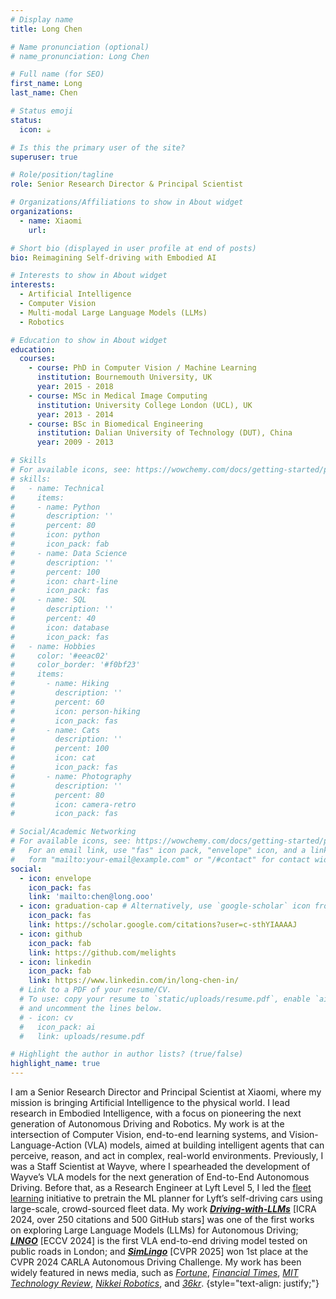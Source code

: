 ```yaml
---
# Display name
title: Long Chen

# Name pronunciation (optional)
# name_pronunciation: Long Chen

# Full name (for SEO)
first_name: Long
last_name: Chen

# Status emoji
status:
  icon: ☕️

# Is this the primary user of the site?
superuser: true

# Role/position/tagline
role: Senior Research Director & Principal Scientist

# Organizations/Affiliations to show in About widget
organizations:
  - name: Xiaomi
    url:

# Short bio (displayed in user profile at end of posts)
bio: Reimagining Self-driving with Embodied AI

# Interests to show in About widget
interests:
  - Artificial Intelligence
  - Computer Vision
  - Multi-modal Large Language Models (LLMs)
  - Robotics

# Education to show in About widget
education:
  courses:
    - course: PhD in Computer Vision / Machine Learning
      institution: Bournemouth University, UK
      year: 2015 - 2018
    - course: MSc in Medical Image Computing
      institution: University College London (UCL), UK
      year: 2013 - 2014
    - course: BSc in Biomedical Engineering
      institution: Dalian University of Technology (DUT), China
      year: 2009 - 2013

# Skills
# For available icons, see: https://wowchemy.com/docs/getting-started/page-builder/#icons
# skills:
#   - name: Technical
#     items:
#     - name: Python
#       description: ''
#       percent: 80
#       icon: python
#       icon_pack: fab
#     - name: Data Science
#       description: ''
#       percent: 100
#       icon: chart-line
#       icon_pack: fas
#     - name: SQL
#       description: ''
#       percent: 40
#       icon: database
#       icon_pack: fas
#   - name: Hobbies
#     color: '#eeac02'
#     color_border: '#f0bf23'
#     items:
#       - name: Hiking
#         description: ''
#         percent: 60
#         icon: person-hiking
#         icon_pack: fas
#       - name: Cats
#         description: ''
#         percent: 100
#         icon: cat
#         icon_pack: fas
#       - name: Photography
#         description: ''
#         percent: 80
#         icon: camera-retro
#         icon_pack: fas

# Social/Academic Networking
# For available icons, see: https://wowchemy.com/docs/getting-started/page-builder/#icons
#   For an email link, use "fas" icon pack, "envelope" icon, and a link in the
#   form "mailto:your-email@example.com" or "/#contact" for contact widget.
social:
  - icon: envelope
    icon_pack: fas
    link: 'mailto:chen@long.ooo'
  - icon: graduation-cap # Alternatively, use `google-scholar` icon from `ai` icon pack
    icon_pack: fas
    link: https://scholar.google.com/citations?user=c-sthYIAAAAJ
  - icon: github
    icon_pack: fab
    link: https://github.com/melights
  - icon: linkedin
    icon_pack: fab
    link: https://www.linkedin.com/in/long-chen-in/
  # Link to a PDF of your resume/CV.
  # To use: copy your resume to `static/uploads/resume.pdf`, enable `ai` icons in `params.yaml`,
  # and uncomment the lines below.
  # - icon: cv
  #   icon_pack: ai
  #   link: uploads/resume.pdf

# Highlight the author in author lists? (true/false)
highlight_name: true
---
```

I am a Senior Research Director and Principal Scientist at Xiaomi, where my mission is bringing Artificial Intelligence to the physical world. I lead research in Embodied Intelligence, with a focus on pioneering the next generation of Autonomous Driving and Robotics. My work is at the intersection of Computer Vision, end-to-end learning systems, and Vision-Language-Action (VLA) models, aimed at building intelligent agents that can perceive, reason, and act in complex, real-world environments.
Previously, I was a Staff Scientist at Wayve, where I spearheaded the development of Wayve’s VLA models for the next generation of End-to-End Autonomous Driving. Before that, as a Research Engineer at Lyft Level 5, I led the <a href="https://long.ooo/publication/lfd/" target="_blank">fleet learning</a> initiative to pretrain the ML planner for Lyft’s self-driving cars using large-scale, crowd-sourced fleet data.
My work <b><i><a href="https://github.com/wayveai/Driving-with-LLMs" target="_blank">Driving-with-LLMs</a></i></b> [ICRA 2024, over 250 citations and 500 GitHub stars] was one of the first works on exploring Large Language Models (LLMs) for Autonomous Driving; <b><i><a href="https://wayve.ai/thinking/lingo-natural-language-autonomous-driving/" target="_blank">LINGO</a></i></b> [ECCV 2024] is the first VLA end-to-end driving model tested on public roads in London; and <b><i><a href="https://wayve.ai/thinking/lingo-natural-language-autonomous-driving/" target="_blank">SimLingo</a></i></b> [CVPR 2025] won 1st place at the CVPR 2024 CARLA Autonomous Driving Challenge. My work has been widely featured in news media, such as <i><a href="https://fortune.com/europe/2023/09/15/wayve-microsoft-backed-self-driving-car-start-up-alex-kendall-trust-ai/" target="_blank">Fortune</a></i>, <i><a href="https://www.ft.com/content/a5a5f2ea-e95f-4358-9f80-d10c5ed90453" target="_blank">Financial Times</a></i>, <i><a href="https://www.technologyreview.com/2023/09/14/1079458/this-driverless-car-company-is-using-chatbots-to-make-its-vehicles-smarter/" target="_blank">MIT Technology Review</a></i>, <i><a href="https://xtech.nikkei.com/atcl/nxt/mag/rob/18/012600001/00151/" target="_blank">Nikkei Robotics</a></i>, and <i><a href="https://36kr.com/p/2434165162168708" target="_blank">36kr</a></i>.
{style="text-align: justify;"}

